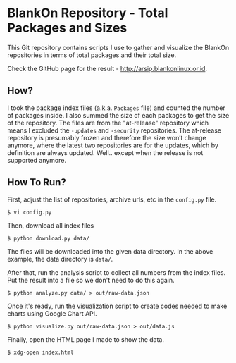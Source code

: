 BlankOn Repository - Total Packages and Sizes
============================================

This Git repository contains scripts I use to gather and visualize the BlankOn
repositories in terms of total packages and their total size.

Check the GitHub page for the result - <http://arsip.blankonlinux.or.id>.

How?
----

I took the package index files (a.k.a. `Packages` file) and counted the number
of packages inside. I also summed the size of each packages to get the size of
the repository. The files are from the "at-release" repository which means I
excluded the `-updates` and `-security` repositories. The at-release repository
is presumably frozen and therefore the size won’t change anymore, where the
latest two repositories are for the updates, which by definition are always
updated.  Well.. except when the release is not supported anymore.



How To Run?
-----------

First, adjust the list of repositories, archive urls, etc in the `config.py` file.

    $ vi config.py

Then, download all index files

    $ python download.py data/

The files will be downloaded into the given data directory. In the above
example, the data directory is `data/`.

After that, run the analysis script to collect all numbers from the index
files. Put the result into a file so we don't need to do this again.

    $ python analyze.py data/ > out/raw-data.json

Once it's ready, run the visualization script to create codes needed to make
charts using Google Chart API.

    $ python visualize.py out/raw-data.json > out/data.js

Finally, open the HTML page I made to show the data.

    $ xdg-open index.html

